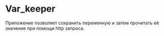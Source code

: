 # Var_keeper

Приложение позволяет сохранить переменную и затем прочитать её значение при помощи http запроса.

